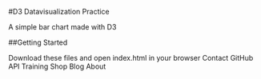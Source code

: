 #D3 Datavisualization Practice

A simple bar chart made with D3

##Getting Started

Download these files and open index.html in your browser
Contact GitHub API Training Shop Blog About

